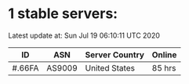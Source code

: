 # 1 stable servers:

Latest update at: Sun Jul 19 06:10:11 UTC 2020

| ID | ASN | Server Country | Online |
| -- | --- | -------------- | ------ |
| #.66FA | AS9009 | United States | 85 hrs |

